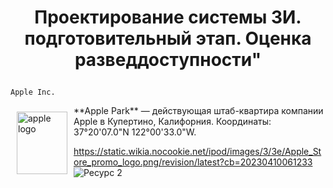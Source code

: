 # <p align = "center">Проектирование системы ЗИ. подготовительный этап. Оценка разведдоступности"</p>

`Apple Inc.` 

<img width="81" height="100" align="left" style="float: left; margin: 10px 10px 10px 10px;" alt="apple logo" src="https://upload.wikimedia.org/wikipedia/commons/thumb/f/fa/Apple_logo_black.svg/800px-Apple_logo_black.svg.png"> 
**Apple Park** — действующая штаб-квартира компании Apple в Купертино, Калифорния. Координаты: 37°20'07.0"N 122°00'33.0"W. 









https://static.wikia.nocookie.net/ipod/images/3/3e/Apple_Store_promo_logo.png/revision/latest?cb=20230410061233
![Ресурс 2](https://github.com/kovalevegor/Information-Security/assets/113568414/77fe092f-0ebe-49c0-a4a9-a294e87902fb)
